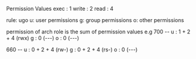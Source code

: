 
Permission Values
exec  : 1
write : 2
read  : 4


rule: ugo 
u: user  permissions
g: group permissions
o: other permissions

permission of arch role is the sum of permission values
e.g
  700 -- u : 1 + 2 + 4 (rwx)
         g : 0         (---)
         o : 0         (---)
         
  660 -- u : 0 + 2 + 4 (rw-)
         g : 0 + 2 + 4 (rs-)
         o : 0         (---)
